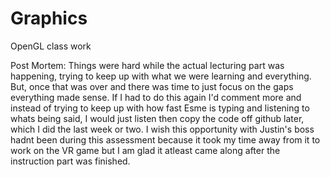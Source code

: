 # Graphics
OpenGL class work

Post Mortem:
Things were hard while the actual lecturing part was happening, trying to keep up with what we were learning and everything. But, once that was over and there was time to just focus on the gaps everything made sense. If I had to do this again I'd comment more and instead of trying to keep up with how fast Esme is typing and listening to whats being said, I would just listen then copy the code off github later, which I did the last week or two. I wish this opportunity with Justin's boss hadnt been during this assessment because it took my time away from it to work on the VR game but I am glad it atleast came along after the instruction part was finished.
